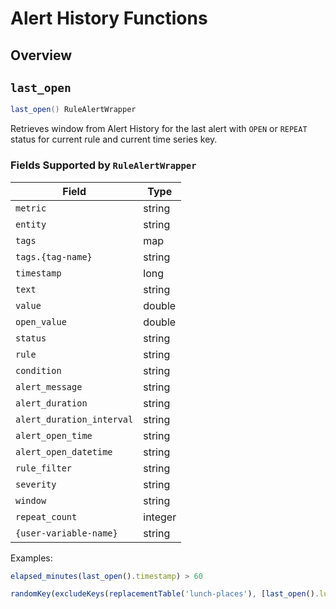 # Alert History Functions

## Overview

## `last_open`

```java
last_open() RuleAlertWrapper
```

Retrieves window from Alert History for the last alert with `OPEN` or `REPEAT` status for current rule and current time series key.

### Fields Supported by `RuleAlertWrapper`

**Field** | **Type**
----|-----
`metric` | string
`entity` | string
`tags` | map
`tags.{tag-name}` | string
`timestamp` | long
`text` | string
`value` | double
`open_value` | double
`status` | string
`rule` | string
`condition` | string
`alert_message` | string
`alert_duration` | string
`alert_duration_interval` | string
`alert_open_time` | string
`alert_open_datetime` | string
`rule_filter` | string
`severity` | string
`window` | string
`repeat_count` | integer
`{user-variable-name}` | string

Examples:

```javascript
elapsed_minutes(last_open().timestamp) > 60
```

```javascript
randomKey(excludeKeys(replacementTable('lunch-places'), [last_open().lunch_place]))
```

